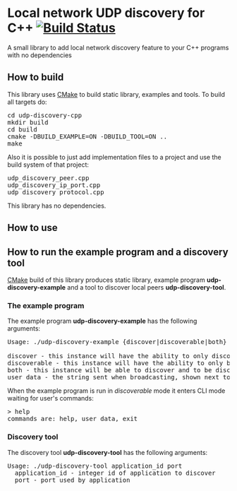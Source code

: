 # Local network UDP discovery for C++ [![Build Status](https://travis-ci.org/truvorskameikin/udp-discovery-cpp.svg?branch=develop)](https://travis-ci.org/truvorskameikin/udp-discovery-cpp)

A small library to add local network discovery feature to your C++ programs with no dependencies

## How to build
This library uses [CMake](https://cmake.org/) to build static library, examples and tools. To build all targets do:
<pre>
cd udp-discovery-cpp
mkdir build
cd build
cmake -DBUILD_EXAMPLE=ON -DBUILD_TOOL=ON ..
make
</pre>

Also it is possible to just add implementation files to a project and use the build system of that project:
<pre>
udp_discovery_peer.cpp
udp_discovery_ip_port.cpp
udp_discovery_protocol.cpp
</pre>

This library has no dependencies.

## How to use

## How to run the example program and a discovery tool
[CMake](https://cmake.org/) build of this library produces static library, example program **udp-discovery-example** and a tool to discover local peers **udp-discovery-tool**.

### The example program

The example program **udp-discovery-example** has the following arguments:
<pre>
Usage: ./udp-discovery-example {discover|discoverable|both} [user_data]

discover - this instance will have the ability to only discover other instances
discoverable - this instance will have the ability to only be discovered by other instances
both - this instance will be able to discover and to be discovered by other instances
user_data - the string sent when broadcasting, shown next to peer's IP
</pre>

When the example program is run in *discoverable* mode it enters CLI mode waiting for user's commands:
<pre>
> help
commands are: help, user_data, exit
</pre>

### Discovery tool

The discovery tool **udp-discovery-tool** has the following arguments:
<pre>
Usage: ./udp-discovery-tool application_id port
  application_id - integer id of application to discover
  port - port used by application
</pre>
